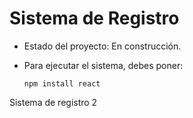 <h1>Sistema de Registro</h1>

- Estado del proyecto: En construcción.

- Para ejecutar el sistema, debes poner:

  ```npm install react```

Sistema de registro 2
